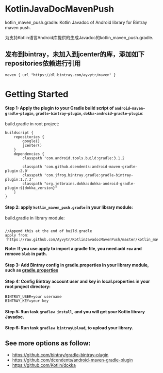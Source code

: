 # KotlinJavaDocMavenPush
kotlin_maven_push.gradle: Kotlin Javadoc of Android library for Bintray maven push.

为支持Kotlin语言Android库提供的生成Javadoc的kotlin_maven_push.gradle.



## 发布到bintray，未加入到jcenter的库，添加如下repositories依赖进行引用

```
maven { url "https://dl.bintray.com/ayvytr/maven" }
```





# Getting Started



#### Step 1: Apply the plugin to your Gradle build script of `android-maven-gradle-plugin`, `gradle-bintray-plugin`, `dokka-android-gradle-plugin`:

build.gradle in root project:

```
buildscript {
    repositories {
        google()
        jcenter()
    }
    dependencies {
        classpath 'com.android.tools.build:gradle:3.1.2

        classpath 'com.github.dcendents:android-maven-gradle-plugin:2.0'
        classpath 'com.jfrog.bintray.gradle:gradle-bintray-plugin:1.7.3'
        classpath "org.jetbrains.dokka:dokka-android-gradle-plugin:${dokka_version}"
    }
}
```



#### Step 2: apply `kotlin_maven_push.gradle` in your library module: 

build.gradle in library module:

```

//Append this at the end of build.gradle
apply from: 'https://raw.github.com/Ayvytr/KotlinJavadocMavenPush/master/kotlin_maven_push.gradle'
```

**Note: If you use apply to import a gradle file, you need add `raw` and remove `blob` in path.**

#### Step 3:  Add Bintray config in gradle.properties in your library module, such as [gradle.properties](https://github.com/Ayvytr/EasyKotlin/blob/master/EasyKotlin/gradle.properties)



#### Step 4: Config Bintray account user and key in local.properties in your root project directory:

```
BINTRAY_USER=your username
BINTRAY_KEY=your key
```



#### Step 5:  Run task `gradlew install`, and you will get your Kotlin library Javadoc.

#### Step 6: Run task `gradlew bintrayUpload`, to upload your library.



## See more options as follow:

* https://github.com/bintray/gradle-bintray-plugin
* https://github.com/dcendents/android-maven-gradle-plugin
* https://github.com/Kotlin/dokka
